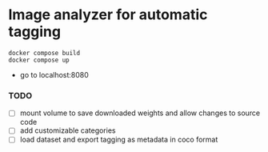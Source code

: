 # Image analyzer for automatic tagging
```
docker compose build
docker compose up
```
- go to localhost:8080

### TODO
- [ ] mount volume to save downloaded weights and allow changes to source code
- [ ] add customizable categories
- [ ] load dataset and export tagging as metadata in coco format
